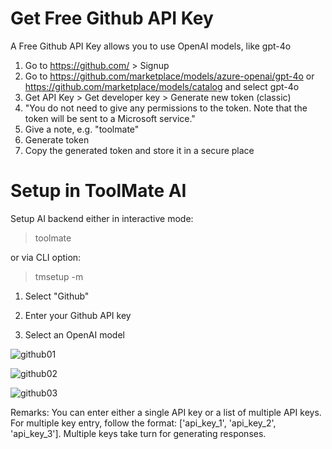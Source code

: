# Get Free Github API Key

A Free Github API Key allows you to use OpenAI models, like gpt-4o

1. Go to https://github.com/ > Signup
2. Go to https://github.com/marketplace/models/azure-openai/gpt-4o or https://github.com/marketplace/models/catalog and select gpt-4o
3. Get API Key > Get developer key > Generate new token (classic)
4. "You do not need to give any permissions to the token. Note that the token will be sent to a Microsoft service."
5. Give a note, e.g. "toolmate"
6. Generate token
7. Copy the generated token and store it in a secure place

# Setup in ToolMate AI

Setup AI backend either in interactive mode:

> toolmate

or via CLI option:

> tmsetup -m

1. Select "Github"

2. Enter your Github API key

3. Select an OpenAI model

![github01](https://github.com/user-attachments/assets/7260142c-8ed6-4e82-b367-febe81c624dc)

![github02](https://github.com/user-attachments/assets/d8ae5b2c-6a81-41f5-ad0b-d6ebfab36327)

![github03](https://github.com/user-attachments/assets/d9c4d711-7e98-488e-a33b-7cb4a27a72aa)

Remarks: You can enter either a single API key or a list of multiple API keys. For multiple key entry, follow the format: ['api_key_1', 'api_key_2', 'api_key_3']. Multiple keys take turn for generating responses.